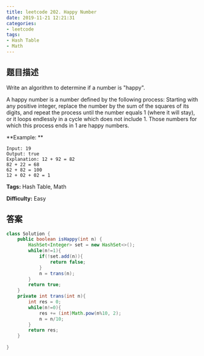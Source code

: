 ```yaml
---
title: leetcode 202. Happy Number
date: 2019-11-21 12:21:31
categories:
- leetcode
tags:
- Hash Table
- Math
---
```

## 题目描述
Write an algorithm to determine if a number is "happy".

A happy number is a number defined by the following process: Starting with any
positive integer, replace the number by the sum of the squares of its digits,
and repeat the process until the number equals 1 (where it will stay), or it
loops endlessly in a cycle which does not include 1. Those numbers for which
this process ends in 1 are happy numbers.

**Example:  **
        
    Input: 19
    Output: true
    Explanation: 12 + 92 = 82
    82 + 22 = 68
    62 + 82 = 100
    12 + 02 + 02 = 1
    


**Tags:** Hash Table, Math

**Difficulty:** Easy
## 答案
<!--more-->
```java
class Solution {
    public boolean isHappy(int n) {
        HashSet<Integer> set = new HashSet<>();
        while(n!=1){
            if(!set.add(n)){
                return false;
            }
            n = trans(n);
        }
        return true;
    }
    private int trans(int n){
        int res = 0;
        while(n!=0){
            res += (int)Math.pow(n%10, 2);
            n = n/10;
        }
        return res;
    }
    
}
```
